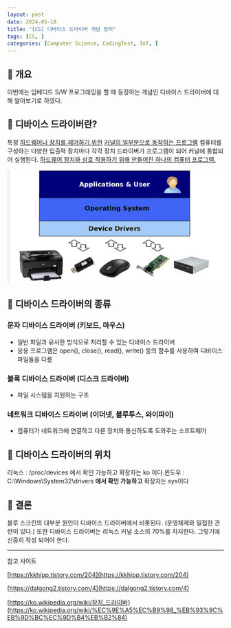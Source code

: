 ```yaml
---
layout: post
date: 2024-05-18
title: "[CS] 디바이스 드라이버 개념 정리"
tags: [CS, ]
categories: [Computer Science, CodingTest, IoT, ]
---
```



## 🐣 개요


이번에는 임베디드 S/W 프로그래밍을 할 때 등장하는 개념인 디바이스 드라이버에 대해 알아보기로 하였다.


## 🐣 디바이스 드라이버란?


특정 <u>하드웨어나 장치를 제어하기 위한</u> <u>커널의 일부분으로 동작하는 프로그램</u>
컴퓨터를 구성하는 다양한 입출력 장치마다 각각 장치 드라이버가 프로그램이 되어 커널에 통합되어 실행된다.
<u>하드웨어 장치와 상호 작용하기 위해 만들어진 하나의 컴퓨터 프로그램.</u>


![0](/assets/img/2024-05-18-[CS]-디바이스-드라이버-개념-정리.md/0.png)


## 🐣 디바이스 드라이버의 종류


### 문자 디바이스 드라이버 (키보드, 마우스)

- 일반 파일과 유사한 방식으로 처리할 수 있는 디바이스 드라이버
- 응용 프로그램은 open(), close(), read(), write() 등의 함수를 사용하여 디바이스 파일들을 다룸

### 블록 디바이스 드라이버 (디스크 드라이버)

- 파일 시스템을 지원하는 구조

### 네트워크 디바이스 드라이버 (이더넷, 블루투스, 와이파이)

- 컴퓨터가 네트워크에 연결하고 다른 장치와 통신하도록 도와주는 소프트웨어

## 🐣 디바이스 드라이버의 위치


리눅스 : /proc/devices 에서 확인 가능하고 확장자는 ko 이다.윈도우 : C:\Windows\System32\drivers **에서 확인 가능하고** 확장자는 sys이다


## 🐣 결론


블루 스크린의 대부분 원인이 디바이스 드라이버에서 비롯된다. (운영체제와 밀접한 관련이 있다.)
또한 디바이스 드라이버는 리눅스 커널 소스의 70%를 차지한다.
그렇기에 신중히 작성 되어야 한다.


---


참고 사이트


[https://kkhipp.tistory.com/204](https://kkhipp.tistory.com/204)


[https://dalgong2.tistory.com/4](https://dalgong2.tistory.com/4)


[https://ko.wikipedia.org/wiki/장치_드라이버](https://ko.wikipedia.org/wiki/%EC%9E%A5%EC%B9%98_%EB%93%9C%EB%9D%BC%EC%9D%B4%EB%B2%84)

